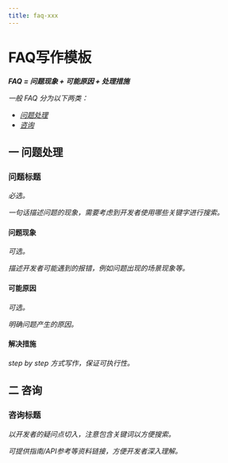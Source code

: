 ```yaml
---
title: faq-xxx
---
```


# FAQ写作模板

_**FAQ = 问题现象 + 可能原因 + 处理措施**_

_一般 FAQ 分为以下两类：_

* _[问题处理](#一-问题处理)_
* _[咨询](#二-咨询)_

## 一 问题处理

### 问题标题

_必选。_

_一句话描述问题的现象，需要考虑到开发者使用哪些关键字进行搜索。_

#### 问题现象

_可选。_

_描述开发者可能遇到的报错，例如问题出现的场景现象等。_

#### 可能原因

_可选。_

_明确问题产生的原因。_

#### 解决措施

_step by step 方式写作，保证可执行性。_

## 二 咨询

### 咨询标题

_以开发者的疑问点切入，注意包含关键词以方便搜索。_

_可提供指南/API参考等资料链接，方便开发者深入理解。_